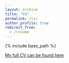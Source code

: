 ```yaml
---
layout: archive
title: "CV"
permalink: /cv/
author_profile: true
redirect_from:
  - /resume
---
```


{% include base_path %}


[My full CV can be found here](https://github.com/oishimahmud/oishimahmud.github.io/blob/master/files/CV_Oishi_Mahmud.pdf)

